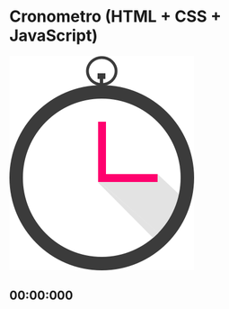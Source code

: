 # Cronometro (HTML + CSS + JavaScript)

![Alt text](cronometro.png?raw=true "Sample")

## 00:00:000
